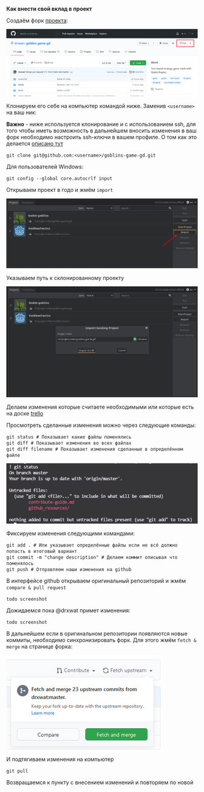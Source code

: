 **Как внести свой вклад в проект**

Создаём форк [проекта](https://github.com/drxwat/goblins-game-gd):

![fork](github_resources/fork.png)

Клонируем его себе на компьютер командой ниже. Заменив `<username>` на ваш ник:

**Важно** - ниже используется клонирование и с использованием ssh, для того чтобы иметь возможность в дальнейшем вносить изменения в ваш форк необходимо настроить ssh-ключи в вашем профиле. О том как это делается [описано тут](https://docs.github.com/en/github/authenticating-to-github/connecting-to-github-with-ssh/generating-a-new-ssh-key-and-adding-it-to-the-ssh-agent)

```
git clone git@github.com:<username>/goblins-game-gd.git
```

Для пользователей Windows:

```
git config --global core.autocrlf input
```

Открываем проект в годо и жмём `import`

![godot_import](github_resources/godot_import.png)

Указываем путь к склонированному проекту

![godot_import_continue](github_resources/godot_import_continue.png)

Делаем изменения которые считаете необходимыми или которые есть на доске [trello](https://trello.com/b/XNZWmtdJ/godot-goblins-turned-based-game)

Просмотреть сделанные изменения можно через следующие команды:

```
git status # Показывает какие файлы поменялись
git diff # Показывает изменения во всех файлах
git diff filename # Показывает изменения сделанные в определённом файле
```

![git_status](github_resources/git_status.png)

Фиксируем изменения следующими командами:

```
git add . # Или указывает определённые файлы если не всё должно попасть в итоговый вариант
git commit -m "change description" # Делаем коммит описывая что поменялось
git push # Отправляем наши изменения на github
```

В интерфейсе github открываем оригинальный репозиторий и жмём `compare & pull request`
```
todo screenshot
```

Дожидаемся пока @drxwat примет изменения:
```
todo screenshot
```

В дальнейшем если в оригинальном репозитории появляются новые коммиты, необходимо синхронизировать форк. Для этого жмём `fetch & merge` на странице форка:

![fetch_and_merge](github_resources/fetch_and_merge.png)

И подтягиваем изменения на компьютер
```
git pull
```

Возвращаемся к пункту с внесением изменений и повторяем по новой